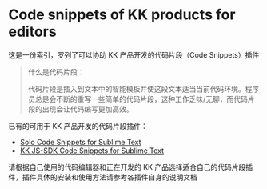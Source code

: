 # Code snippets of KK products for editors

这是一份索引，罗列了可以协助 KK 产品开发的代码片段（Code Snippets）插件

> 什么是代码片段：
> 
> 代码片段是插入到文本中的智能模板并使这段文本适当当前代码环境。程序员总是会不断的重写一些简单的代码片段，这种工作乏味/无聊，而代码片段的出现会让代码编写更加高效。


已有的可用于 KK 产品开发的代码片段插件：

* [Solo Code Snippets for Sublime Text](https://github.com/landray/code-snippets/tree/solo-sublime)
* [KK JS-SDK Code Snippets for Sublime Text](https://github.com/landray/code-snippets/tree/jssdk-sublime)

请根据自己使用的代码编辑器和正在开发的 KK 产品选择适合自己的代码片段插件，插件具体的安装和使用方法请参考各插件自身的说明文档
